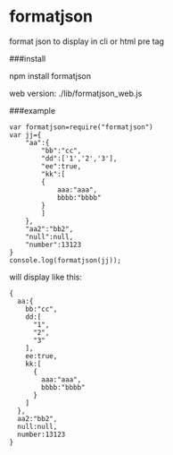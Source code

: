formatjson
==========

format json to display in cli or html pre tag

###install

npm install formatjson

web version: ./lib/formatjson_web.js

###example

```
var formatjson=require("formatjson")
var jj={
    "aa":{
        "bb":"cc",
        "dd":['1','2','3'],
        "ee":true,
        "kk":[
        {
            aaa:"aaa",
            bbbb:"bbbb"
        }
        ]
    },
    "aa2":"bb2",
    "null":null,
    "number":13123
}
console.log(formatjson(jj));

```

will display like this:

```
{
  aa:{
    bb:"cc",
    dd:[
      "1",
      "2",
      "3"
    ],
    ee:true,
    kk:[
      {
        aaa:"aaa",
        bbbb:"bbbb"
      }
    ]
  },
  aa2:"bb2",
  null:null,
  number:13123
}
```